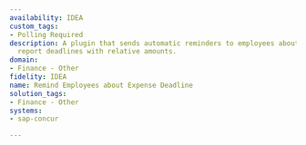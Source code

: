 ```yaml
---
availability: IDEA
custom_tags:
- Polling Required
description: A plugin that sends automatic reminders to employees about upcoming expense
  report deadlines with relative amounts.
domain:
- Finance - Other
fidelity: IDEA
name: Remind Employees about Expense Deadline
solution_tags:
- Finance - Other
systems:
- sap-concur

---
```

